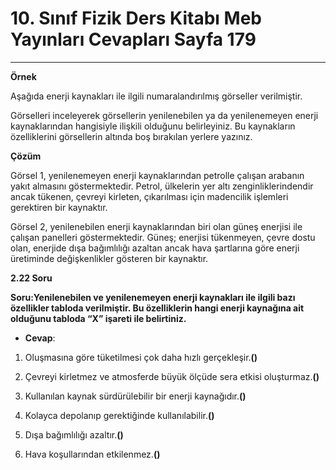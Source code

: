 # 10. Sınıf Fizik Ders Kitabı Meb Yayınları Cevapları Sayfa 179

---

**Örnek**

Aşağıda enerji kaynakları ile ilgili numaralandırılmış görseller verilmiştir.

Görselleri inceleyerek görsellerin yenilenebilen ya da yenilenemeyen enerji kaynaklarından hangisiyle ilişkili olduğunu belirleyiniz. Bu kaynakların özelliklerini görsellerin altında boş bırakılan yerlere yazınız.

**Çözüm**

Görsel 1, yenilenemeyen enerji kaynaklarından petrolle çalışan arabanın yakıt almasını göstermektedir. Petrol, ülkelerin yer altı zenginliklerindendir ancak tükenen, çevreyi kirleten, çıkarılması için madencilik işlemleri gerektiren bir kaynaktır.

 Görsel 2, yenilenebilen enerji kaynaklarından biri olan güneş enerjisi ile çalışan panelleri göstermektedir. Güneş; enerjisi tükenmeyen, çevre dostu olan, enerjide dışa bağımlılığı azaltan ancak hava şartlarına göre enerji üretiminde değişkenlikler gösteren bir kaynaktır.

**2.22 Soru**

**Soru:Yenilenebilen ve yenilenemeyen enerji kaynakları ile ilgili bazı özellikler tabloda verilmiştir. Bu özelliklerin hangi enerji kaynağına ait olduğunu tabloda “X” işareti ile belirtiniz.**

-   **Cevap**:

1. Oluşmasına göre tüketilmesi çok daha hızlı gerçekleşir.**()**

 2. Çevreyi kirletmez ve atmosferde büyük ölçüde sera etkisi oluşturmaz.**()**

 3. Kullanılan kaynak sürdürülebilir bir enerji kaynağıdır.**()**

 4. Kolayca depolanıp gerektiğinde kullanılabilir.**()**

 5. Dışa bağımlılığı azaltır.**()**

 6. Hava koşullarından etkilenmez.**()**